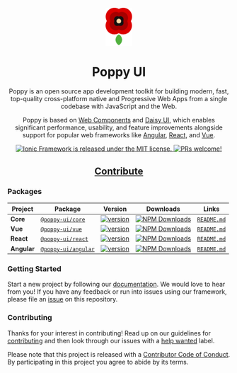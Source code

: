 <p align="center">
  <a href="#">
    <img alt="Poppy" src="https://github.com/CheeseGrinder/poppy-ui/blob/main/.github/assets/logo.svg?raw=true" width="60" />
  </a>
</p>

<h1 align="center">
  Poppy UI
</h1>

<p align="center">
  Poppy is an open source app development toolkit for building modern, fast, top-quality cross-platform native and Progressive Web Apps from a single codebase with JavaScript and the Web.
</p>

<p align="center">
  Poppy is based on <a href="https://www.webcomponents.org/introduction">Web Components</a> and <a href="https://daisyui.com/">Daisy UI</a>, which enables significant performance, usability, and feature improvements alongside support for popular web frameworks like <a href="https://angular.io/">Angular</a>, <a href="https://reactjs.com/">React</a>, and <a href="https://vuejs.org/">Vue</a>.
</p>

<p align="center">
  <a href="https://github.com/CheeseGrinder/poppy-ui/blob/main/LICENSE">
    <img src="https://img.shields.io/badge/license-MIT-blue.svg" alt="Ionic Framework is released under the MIT license." />
  </a>
  <a href="https://github.com/CheeseGrinder/poppy-ui/blob/main/docs/CONTRIBUTING.md">
    <img src="https://img.shields.io/badge/PRs-welcome-brightgreen.svg" alt="PRs welcome!" />
  </a>
</p>

<h2 align="center">
  <a href="https://github.com/CheeseGrinder/poppy-ui/blob/main/docs/CONTRIBUTING.md">Contribute</a>
</h2>

### Packages

| Project | Package | Version | Downloads| Links |
| ------- | ------- | ------- | -------- |:-----:|
| **Core** | [`@poppy-ui/core`](https://www.npmjs.com/package/@poppy-ui/core) | [![version](https://img.shields.io/npm/v/@poppy-ui/core/latest.svg)](https://www.npmjs.com/package/@poppy-ui/core) | <a href="https://www.npmjs.com/package/@poppy-ui/core" target="_blank"><img src="https://img.shields.io/npm/dm/@poppy-ui/core.svg" alt="NPM Downloads" /></a> | [`README.md`](core/README.md)
| **Vue** | [`@poppy-ui/vue`](https://www.npmjs.com/package/@poppy-ui/vue) | [![version](https://img.shields.io/npm/v/@poppy-ui/vue/latest.svg)](https://www.npmjs.com/package/@poppy-ui/vue) | <a href="https://www.npmjs.com/package/@poppy-ui/vue" target="_blank"><img src="https://img.shields.io/npm/dm/@poppy-ui/vue.svg" alt="NPM Downloads" /></a> | [`README.md`](packages/vue/README.md)
| **React** | [`@poppy-ui/react`](https://www.npmjs.com/package/@poppy-ui/react) | [![version](https://img.shields.io/npm/v/@poppy-ui/react/latest.svg)](https://www.npmjs.com/package/@poppy-ui/react) | <a href="https://www.npmjs.com/package/@poppy-ui/react" target="_blank"><img src="https://img.shields.io/npm/dm/@poppy-ui/react.svg" alt="NPM Downloads" /></a> |[`README.md`](packages/react/README.md)
| **Angular** | [`@poppy-ui/angular`](https://www.npmjs.com/package/@poppy-ui/angular) | [![version](https://img.shields.io/npm/v/@poppy-ui/angular/latest.svg)](https://www.npmjs.com/package/@poppy-ui/angular) | <a href="https://www.npmjs.com/package/@poppy-ui/angular" target="_blank"><img src="https://img.shields.io/npm/dm/@poppy-ui/angular.svg" alt="NPM Downloads" /></a> | [`README.md`](packages/angular/README.md)


### Getting Started

Start a new project by following our [documentation](https://poppy-ui.com/docs/).
We would love to hear from you! If you have any feedback or run into issues using our framework, please file
an [issue](https://github.com/CheeseGrinder/poppy-ui/issues/new) on this repository.

### Contributing

Thanks for your interest in contributing! Read up on our guidelines for
[contributing](https://github.com/CheeseGrinder/poppy-ui/blob/main/CONTRIBUTING.md)
and then look through our issues with a [help wanted](https://github.com/CheeseGrinder/poppy-ui/issues?q=is%3Aopen+is%3Aissue+label%3A%22help+wanted%22)
label.

Please note that this project is released with a [Contributor Code of Conduct](https://github.com/CheeseGrinder/poppy-ui/blob/main/CODE_OF_CONDUCT.md). By participating in this project you agree to abide by its terms.
